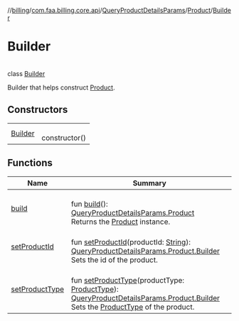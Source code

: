 //[billing](../../../../../index.md)/[com.faa.billing.core.api](../../../index.md)/[QueryProductDetailsParams](../../index.md)/[Product](../index.md)/[Builder](index.md)

# Builder

\
class [Builder](index.md)

Builder that helps construct [Product](../index.md).

## Constructors

| | |
|---|---|
| [Builder](-builder.md) | <br>constructor() |

## Functions

| Name | Summary |
|---|---|
| [build](build.md) | <br>fun [build](build.md)(): [QueryProductDetailsParams.Product](../index.md)<br>Returns the [Product](../index.md) instance. |
| [setProductId](set-product-id.md) | <br>fun [setProductId](set-product-id.md)(productId: [String](https://kotlinlang.org/api/latest/jvm/stdlib/kotlin/-string/index.html)): [QueryProductDetailsParams.Product.Builder](index.md)<br>Sets the id of the product. |
| [setProductType](set-product-type.md) | <br>fun [setProductType](set-product-type.md)(productType: [ProductType](../../../-product-type/index.md)): [QueryProductDetailsParams.Product.Builder](index.md)<br>Sets the [ProductType](../../../-product-type/index.md) of the product. |
